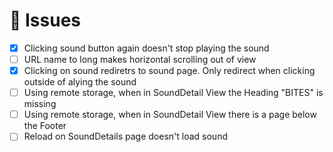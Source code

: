 # 🚧 Issues
- [X] Clicking sound button again doesn't stop playing the sound
- [ ] URL name to long makes horizontal scrolling out of view
- [X] Clicking on sound rediretrs to sound page. Only redirect when clicking outside of alying the sound
- [ ] Using remote storage, when in SoundDetail View the Heading "BITES" is missing
- [ ] Using remote storage, when in SoundDetail View there is a page below the Footer
- [ ] Reload on SoundDetails page doesn't load sound